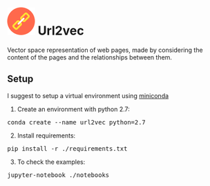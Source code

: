 
# ![alt url2vec](res/img/link-logo.png "url2vec") Url2vec

Vector space representation of web pages, made by considering  the content of the pages and the relationships between them.

## Setup

I suggest to setup a virtual environment using [miniconda](http://conda.pydata.org/miniconda.html)

1. Create an environment with python 2.7:
<pre>conda create --name url2vec python=2.7</pre>
2. Install requirements:
<pre>pip install -r ./requirements.txt</pre>
3. To check the examples:
<pre>jupyter-notebook ./notebooks</pre>
